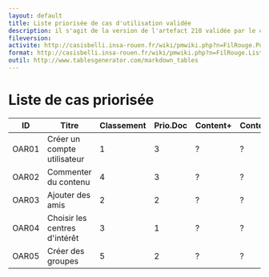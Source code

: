 ```yaml
---
layout: default
title: Liste priorisée de cas d'utilisation validée
description: il s'agit de la version de l'artefact 210 validée par le client
fileversion: 
activite: http://casisbelli.insa-rouen.fr/wiki/pmwiki.php?n=FilRouge.PublierPourValidation
format: http://casisbelli.insa-rouen.fr/wiki/pmwiki.php?n=FilRouge.ListeCasPriorisee
outil: http://www.tablesgenerator.com/markdown_tables
---
```


# Liste de cas priorisée

| ID    | Titre                               | Classement | Prio.Doc | Content+ | Content- | Antécédents | Format | Maquette |
|-------|-------------------------------------|------------|----------|----------|----------|-------------|--------|----------|
| OAR01 | Créer un compte utilisateur         | 1          |  3       |  ?       |  ?       | aucun       |  A     |   0      |
| OAR02 | Commenter du contenu | 4          |  3       |  ?       |  ?       |   OAR01     |  A     |   1     |
| OAR03 | Ajouter des amis                    | 2          |  2       |  ?       |  ?       |   OAR01     |   DSS  |   1     |
| OAR04 | Choisir les centres d'intérêt       | 3          |  1       |  ?       |  ?       |   OAR01     |   C    |     0    |
| OAR05 | Créer des groupes                   | 5          |  2       |  ?       |  ?       |   OAR01     |   A    |    0     |
